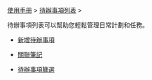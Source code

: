 [使用手冊](/dragonnest/drawnote/manual/zh-tw) > [待辦事項列表](/dragonnest/drawnote/manual/zh-tw/to_do) >

待辦事項列表可以幫助您輕鬆管理日常計劃和任務。
- [新增待辦事項](create_a_new_to_do.md)

- [關聯筆記](associated_notes.md)

- [待辦事項篩選](to_do_filter.md)